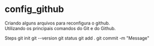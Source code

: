 # config_github

<p>Criando alguns arquivos para reconfigura o github.<br>
Utilizando os principais comandos do Git e do Github.
</p>

Steps
git init
git --version
git status
git add .
git commit -m "Message"
